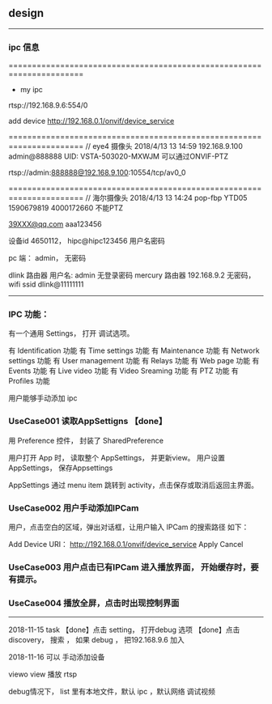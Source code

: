 ## design

---

### ipc 信息

======================================================================
+ my ipc

rtsp://192.168.9.6:554/0

add device
http://192.168.0.1/onvif/device_service


======================================================================
//                                  eye4 摄像头 2018/4/13 13 14:59
192.168.9.100 admin@888888   UID: VSTA-503020-MXWJM 可以通过ONVIF-PTZ

rtsp://admin:888888@192.168.9.100:10554/tcp/av0_0

======================================================================
//                                  海尔摄像头 2018/4/13 13 14:24 pop-fbp YTD05 1590679819 4000172660
不能PTZ

39XXX@qq.com aaa123456

设备id 4650112， hipc@hipc123456
用户名密码

pc 端： admin， 无密码

dlink 路由器 用户名: admin 无登录密码
mercury 路由器 192.168.9.2 无密码， wifi ssid dlink@11111111



---


### IPC 功能：
有一个通用 Settings， 打开 调试选项。


有 Identification 功能
有 Time settings 功能
有 Maintenance 功能
有 Network settings 功能
有 User management 功能
有 Relays 功能
有 Web page 功能
有 Events 功能
有 Live video 功能
有 Video Sreaming 功能
有 PTZ 功能
有 Profiles 功能

用户能够手动添加 ipc


### UseCase001 读取AppSettigns 【done】
用 Preference 控件， 封装了 SharedPreference

用户打开 App 时， 读取整个 AppSettings， 并更新view。
用户设置 AppSettings， 保存Appsettings

AppSettings 通过 menu item 跳转到 activity，点击保存或取消后返回主界面。

### UseCase002 用户手动添加IPCam
用户，点击空白的区域，弹出对话框，让用户输入 IPCam 的搜索路径 如下：

Add Device
URI： http://192.168.0.1/onvif/device_service
Apply Cancel

### UseCase003 用户点击已有IPCam 进入播放界面， 开始缓存时，要有提示。

### UseCase004 播放全屏，点击时出现控制界面


---


2018-11-15 task
【done】点击 setting， 打开debug 选项
【done】点击 discovery， 搜索 ， 如果 debug ， 把192.168.9.6 加入 
    


2018-11-16
可以 手动添加设备

viewo view 播放 rtsp

debug情况下， list 里有本地文件，默认 ipc ，默认网络 调试视频



